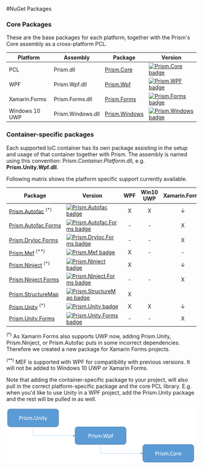 #NuGet Packages
### Core Packages

These are the base packages for each platform, together with the Prism's Core assembly as a cross-platform PCL.

| Platform | Assembly | Package | Version |
| -------- | -------- | ------- | ------- |
| PCL | Prism.dll | [Prism.Core][1] | [![Prism.Core badge](https://img.shields.io/nuget/vpre/Prism.Core.svg)][1] |
| WPF | Prism.Wpf.dll | [Prism.Wpf][2] | [![Prism.WPF badge](https://img.shields.io/nuget/vpre/Prism.Wpf.svg)][2] |
| Xamarin.Forms | Prism.Forms.dll | [Prism.Forms][3] | [![Prism.Forms badge](https://img.shields.io/nuget/vpre/Prism.Forms.svg)][3] |
| Windows 10 UWP | Prism.Windows.dll | [Prism.Windows][4] | [![Prism.Windows badge](https://img.shields.io/nuget/vpre/Prism.Windows.svg)][4] |

### Container-specific packages

Each supported IoC container has its own package assisting in the setup and usage of that container together with Prism. The assembly is named using this convention: Prism.*Container.Platform*.dll, e.g. **Prism.Unity.Wpf.dll**. 

Following matrix shows the platform specific support currently available.

| Package                | Version    | WPF | Win10 UWP | Xamarin.Forms |
|------------------------|------------|:---:|:---:|:---:|
| [Prism.Autofac][7] <sup>(*)</sup>  | [![Prism.Autofac badge](https://img.shields.io/nuget/vpre/Prism.Autofac.svg)][7] |  X  |  X  |  &darr;  |
| [Prism.Autofac.Forms][12]   | [![Prism.Autofac.Forms badge](https://img.shields.io/nuget/vpre/Prism.Autofac.Forms.svg)][12] |  -  |  -  |  X  |
| [Prism.DryIoc.Forms][13]   | [![Prism.DryIoc.Forms badge](https://img.shields.io/nuget/vpre/Prism.DryIoc.Forms.svg)][13] |  -  |  -  |  X  |
| [Prism.Mef][6]  <sup>(**)</sup> | [![Prism.Mef badge](https://img.shields.io/nuget/vpre/Prism.Mef.svg)][6] |  X  | - | - |
| [Prism.Ninject][9] <sup>(*)</sup>   | [![Prism.Ninject badge](https://img.shields.io/nuget/vpre/Prism.Ninject.svg)][9] |  X  |     |  &darr;  |
| [Prism.Ninject.Forms][11]| [![Prism.Ninject.Forms badge](https://img.shields.io/nuget/vpre/Prism.Ninject.Forms.svg)][11]|  -  |  -  |  X  |
| [Prism.StructureMap][8]| [![Prism.StructureMap badge](https://img.shields.io/nuget/vpre/Prism.StructureMap.svg)][8] |  X  |     |     |
| [Prism.Unity][5] <sup>(*)</sup>  | [![Prism.Unity badge](https://img.shields.io/nuget/vpre/Prism.Unity.svg)][5] |  X  |  X  |  &darr;  |
| [Prism.Unity.Forms][10]| [![Prism.Unity.Forms badge](https://img.shields.io/nuget/vpre/Prism.Unity.Forms.svg)][10]|  -  |  -  |  X  |


<sup>(*)</sup> As Xamarin Forms also supports UWP now, adding Prism.Unity, Prism.Ninject, or Prism.Autofac puts in some incorrect dependencies. Therefore we created a new package for Xamarin Forms projects. 

<sup>(**)</sup> MEF is supported with WPF for compatibility with previous versions. It will not be added to Windows 10 UWP or Xamarin Forms.

Note that adding the container-specific package to your project, will also pull in the correct platform-specific package and the core PCL library. E.g. when you'd like to use Unity in a WPF project, add the Prism.Unity package and the rest will be pulled in as well.

![NuGet package tree](images/NuGetPackageTree.png)

[1]: https://www.nuget.org/packages/Prism.Core/
[2]: https://www.nuget.org/packages/Prism.Wpf/
[3]: https://www.nuget.org/packages/Prism.Forms/
[4]: https://www.nuget.org/packages/Prism.Windows/
[5]: https://www.nuget.org/packages/Prism.Unity/
[6]: https://www.nuget.org/packages/Prism.Mef/
[7]: https://www.nuget.org/packages/Prism.Autofac/
[8]: https://www.nuget.org/packages/Prism.StructureMap/
[9]: https://www.nuget.org/packages/Prism.Ninject/
[10]: https://www.nuget.org/packages/Prism.Unity.Forms/
[11]: https://www.nuget.org/packages/Prism.Ninject.Forms/
[12]: https://www.nuget.org/packages/Prism.Autofac.Forms/
[13]: https://www.nuget.org/packages/Prism.DryIoc.Forms/
